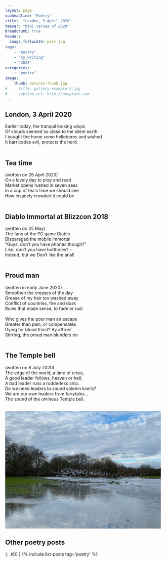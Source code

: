 ```yaml
---
layout: page
subheadline: "Poetry"
title:  "London, 3 April 2020"
teaser: "Mini verses of 2020"
breadcrumb: true
header:
  image_fullwidth: pier.jpg
tags:
    - "poetry"
    - "my_writing"
    - "2020"
categories:
    - "poetry"
image:
    thumb: nature1-thumb.jpg
#     title: gallery-example-3.jpg
#     caption_url: http://unsplash.com
---
```


## London, 3 April 2020

Earlier today, the tranquil looking wisps<br/>
Of clouds seemed so close to the silent earth.<br/>
I bought the home some hellebores and wished<br/>
It barricades evil, protects the herd.<br/>
<br/>

## Tea time

(written on 26 April 2020)<br/>
On a lovely day to pray and read<br/>
Market opens rushed in seven seas<br/>
In a cup of tea's time we should see<br/>
How insanely crowded it could be<br/>
<br/>

## Diablo Immortal at Blizzcon 2018

(written on 25 May)<br/>
The fans of the PC game Diablo<br/>
Disparaged the mobile Immortal<br/>
“Guys, don’t you have phones though?”<br/>
Like, don’t you have buttholes? –<br/>
Indeed, but we Don’t like the anal! <br/>
<br/>

## Proud man

(written in early June 2020)<br/>
Smoothen the creases of the day<br/>
Grease of my hair too washed away <br/>
Conflict of countries, fire and dusk<br/>
Rules that made sense, to fade or rust<br/>
<br/>
Who gives the poor man an escape<br/>
Greater than pain, or compensates<br/>
Dying for blood thirst? By affront<br/>
Stirring, the proud man blunders on<br/>
<br/>

## The Temple bell

(written on 8 July 2020)<br/>
The edge of the world, a time of crisis,<br/>
A good leader follows, heaven or hell;<br/>
A bad leader runs a rudderless ship. <br/>
Do we need leaders to sound solemn knells?<br/>
We are our own leaders from fairytales...<br/>
The sound of the ominous Temple bell.<br/>
<br/>

![picture of the book](/images/nature1.jpg) 

## Other poetry posts
{: .t60 }
{% include list-posts tag='poetry' %}